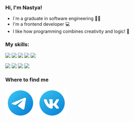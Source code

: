 ### Hi, I'm Nastya!
+ I`m a graduate in software engineering :woman_student:
+ I'm a frontend developer :computer:
+ I like how programming combines creativity and logic! :smiling_face_with_three_hearts:

### My skills:
<img src="https://img.shields.io/badge/HTML-000000?style=for-the-badge&logo=HTML5&logoColor=E34F26"/> <img src="https://img.shields.io/badge/CSS-000000?style=for-the-badge&logo=CSS3&logoColor=1572B6"/> <img src="https://img.shields.io/badge/SCSS-000000?style=for-the-badge&logo=Sass&logoColor=CC6699"/> <img src="https://img.shields.io/badge/BEM-000000?style=for-the-badge&logo=BEM&logoColor=FFFFFF"/> <img src="https://img.shields.io/badge/WEBPACK-000000?style=for-the-badge&logo=WEBPACK&logoColor=76b0cd"/>

<img src="https://img.shields.io/badge/JavaScript-000000?style=for-the-badge&logo=JavaScript&logoColor=F7DF1E"/> <img src="https://img.shields.io/badge/TYPESCRIPT-000000?style=for-the-badge&logo=TYPESCRIPT&logoColor=2d79c7"/>
 <img src="https://img.shields.io/badge/REACT-000000?style=for-the-badge&logo=REACT&logoColor=017fa5"/> <img src="https://img.shields.io/badge/REDUX-000000?style=for-the-badge&logo=REDUX&logoColor=7749bd"/> 


### Where to find me
<a href="https://t.me/AnastasiaV1305" target="_blank"><img src="https://github.com/Nastya1305/Nastya1305/blob/main/icons8-%D1%82%D0%B5%D0%BB%D0%B5%D0%B3%D1%80%D0%B0%D0%BC%D0%BC%D0%B0-app.svg" /></a> <a href="https://vk.com/id186422415" target="_blank"><img src="https://github.com/Nastya1305/Nastya1305/blob/main/icons8-vk-%D0%B2-%D0%BA%D1%80%D1%83%D0%B3%D0%B5.svg" /></a>
  
